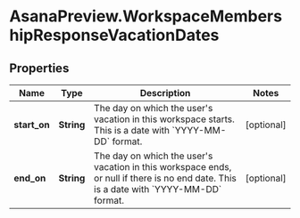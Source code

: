 # AsanaPreview.WorkspaceMembershipResponseVacationDates

## Properties
Name | Type | Description | Notes
------------ | ------------- | ------------- | -------------
**start_on** | **String** | The day on which the user&#x27;s vacation in this workspace starts. This is a date with &#x60;YYYY-MM-DD&#x60; format. | [optional] 
**end_on** | **String** | The day on which the user&#x27;s vacation in this workspace ends, or null if there is no end date. This is a date with &#x60;YYYY-MM-DD&#x60; format. | [optional] 
